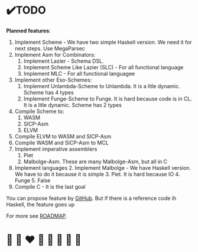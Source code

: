 # ✔️TODO

**Planned features**:
1. Implement Scheme - We have two simple Haskell version. We need it for next steps. Use MegaParsec
2. Implement Asm for Combinators:
   1. Implement Lazier - Schema DSL. 
   2. Implement Scheme Like Lazier (SLC)  - For all functional language
   3. Implement MLC - For all functional languagee
3. Implement other Eso-Schemes:
   1. Implement Unlambda-Scheme to Unlambda. It is a litle dynamic. Scheme has 4 types
   2. Implement Funge-Scheme to Funge. It is hard because code is in CL. It is a litle dynamic. Scheme has 2 types
4. Compile Scheme to:
   1. WASM
   2. SICP-Asm
   3. ELVM
5. Compile ELVM to WASM and SICP-Asm
6. Compile WASM and SICP-Asm to MCL
7. Implement imperative assemblers
   1. Piet
   2. Malbolge-Asm. These are many Malbolge-Asm, but all in C
8. Implement languages
   2. Implement Malbolge - We have Haskell version. We have to do it because it is simple
   3. Piet. It is hard because IO
   4. Funge
   5. False
9. Compile C - It is the last goal
   
You can propose feature by [GitHub](https://github.com/helvm/helvm.github.io/issues).
But if there is a reference code ih Haskell, the feature goes up

For more see [ROADMAP](../developers/ROADMAP.md).

# 🦄 🌈 ❤️ 💛 💚 💙 🤍 🖤
